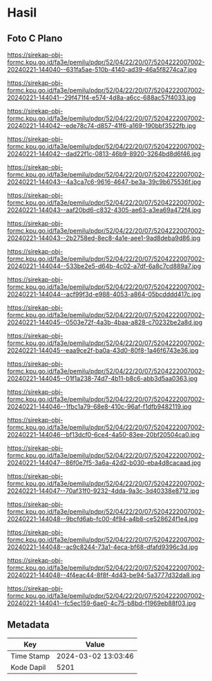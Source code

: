 # Hasil

## Foto C Plano

https://sirekap-obj-formc.kpu.go.id/fa3e/pemilu/pdpr/52/04/22/20/07/5204222007002-20240221-144040--631fa5ae-510b-4140-ad39-46a5f8274ca7.jpg

https://sirekap-obj-formc.kpu.go.id/fa3e/pemilu/pdpr/52/04/22/20/07/5204222007002-20240221-144041--29f471f4-e574-4d8a-a6cc-688ac57f4033.jpg

https://sirekap-obj-formc.kpu.go.id/fa3e/pemilu/pdpr/52/04/22/20/07/5204222007002-20240221-144042--ede78c74-d857-41f6-a169-190bbf3522fb.jpg

https://sirekap-obj-formc.kpu.go.id/fa3e/pemilu/pdpr/52/04/22/20/07/5204222007002-20240221-144042--dad22f1c-0813-46b9-8920-3264bd8d6f46.jpg

https://sirekap-obj-formc.kpu.go.id/fa3e/pemilu/pdpr/52/04/22/20/07/5204222007002-20240221-144043--4a3ca7c6-9616-4647-be3a-39c9b675536f.jpg

https://sirekap-obj-formc.kpu.go.id/fa3e/pemilu/pdpr/52/04/22/20/07/5204222007002-20240221-144043--aaf20bd6-c832-4305-ae63-a3ea69a472f4.jpg

https://sirekap-obj-formc.kpu.go.id/fa3e/pemilu/pdpr/52/04/22/20/07/5204222007002-20240221-144043--2b2758ed-8ec8-4a1e-aee1-9ad8deba9d86.jpg

https://sirekap-obj-formc.kpu.go.id/fa3e/pemilu/pdpr/52/04/22/20/07/5204222007002-20240221-144044--533be2e5-d64b-4c02-a7df-6a8c7cd889a7.jpg

https://sirekap-obj-formc.kpu.go.id/fa3e/pemilu/pdpr/52/04/22/20/07/5204222007002-20240221-144044--acf99f3d-e988-4053-a864-05bcdddd417c.jpg

https://sirekap-obj-formc.kpu.go.id/fa3e/pemilu/pdpr/52/04/22/20/07/5204222007002-20240221-144045--0503e72f-4a3b-4baa-a828-c70232be2a8d.jpg

https://sirekap-obj-formc.kpu.go.id/fa3e/pemilu/pdpr/52/04/22/20/07/5204222007002-20240221-144045--eaa9ce2f-ba0a-43d0-80f8-1a46f6743e36.jpg

https://sirekap-obj-formc.kpu.go.id/fa3e/pemilu/pdpr/52/04/22/20/07/5204222007002-20240221-144045--01f1a238-74d7-4b11-b8c6-abb3d5aa0363.jpg

https://sirekap-obj-formc.kpu.go.id/fa3e/pemilu/pdpr/52/04/22/20/07/5204222007002-20240221-144046--1fbc1a79-68e8-410c-96af-f1dfb9482119.jpg

https://sirekap-obj-formc.kpu.go.id/fa3e/pemilu/pdpr/52/04/22/20/07/5204222007002-20240221-144046--bf13dcf0-6ce4-4a50-83ee-20bf20504ca0.jpg

https://sirekap-obj-formc.kpu.go.id/fa3e/pemilu/pdpr/52/04/22/20/07/5204222007002-20240221-144047--86f0e7f5-3a6a-42d2-b030-eba4d8cacaad.jpg

https://sirekap-obj-formc.kpu.go.id/fa3e/pemilu/pdpr/52/04/22/20/07/5204222007002-20240221-144047--70af31f0-9232-4dda-9a3c-3d40338e8712.jpg

https://sirekap-obj-formc.kpu.go.id/fa3e/pemilu/pdpr/52/04/22/20/07/5204222007002-20240221-144048--9bcfd6ab-fc00-4f94-a4b8-ce528624f1e4.jpg

https://sirekap-obj-formc.kpu.go.id/fa3e/pemilu/pdpr/52/04/22/20/07/5204222007002-20240221-144048--ac9c8244-73a1-4eca-bf68-dfafd9396c3d.jpg

https://sirekap-obj-formc.kpu.go.id/fa3e/pemilu/pdpr/52/04/22/20/07/5204222007002-20240221-144048--4f4eac44-8f8f-4d43-be94-5a3777d32da8.jpg

https://sirekap-obj-formc.kpu.go.id/fa3e/pemilu/pdpr/52/04/22/20/07/5204222007002-20240221-144041--fc5ec159-6ae0-4c75-b8bd-f1969eb88f03.jpg


## Metadata

| Key        | Value               |
| ---------- | ------------------- |
| Time Stamp | 2024-03-02 13:03:46 |
| Kode Dapil | 5201                |



